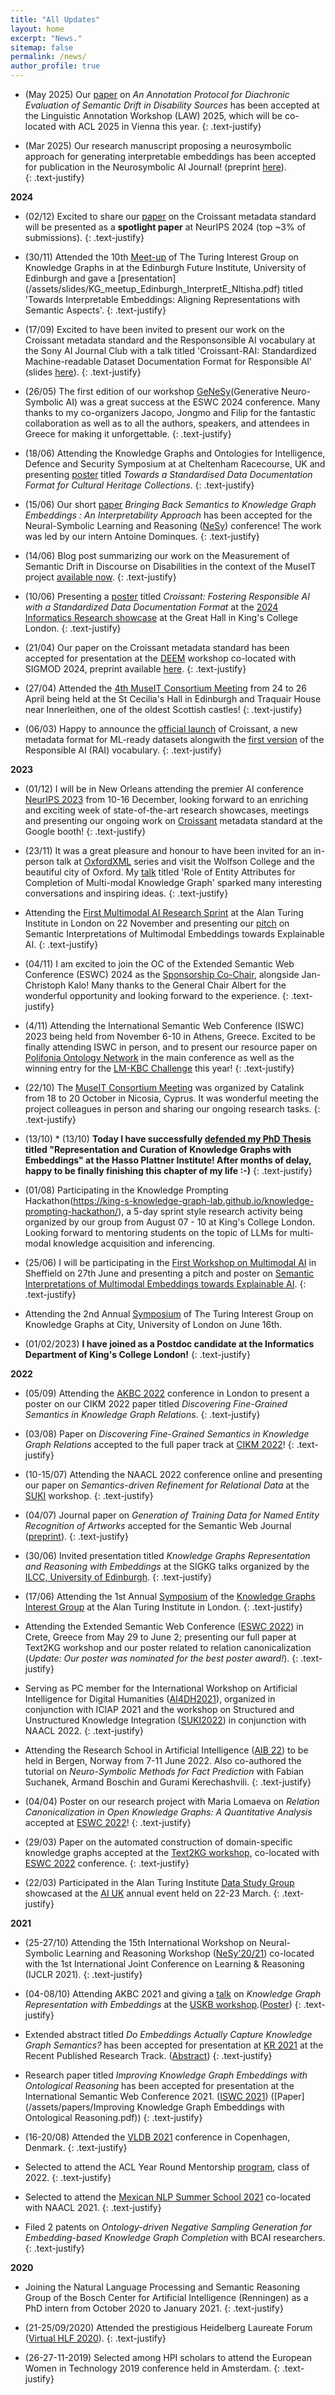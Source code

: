```yaml
---
title: "All Updates"
layout: home
excerpt: "News."
sitemap: false
permalink: /news/
author_profile: true
---
```




* (May 2025) Our [paper](https://kclpure.kcl.ac.uk/admin/files/337589716/LAW_ACL2025_Semantic_Drift.pdf) on *An Annotation Protocol for Diachronic Evaluation of Semantic Drift in Disability Sources* has been accepted at the Linguistic Annotation Workshop (LAW) 2025, which will be co-located with ACL 2025 in Vienna this year.
{: .text-justify}

* (Mar 2025) Our research manuscript proposing a neurosymbolic approach for generating interpretable embeddings has been accepted for publication in the Neurosymbolic AI Journal! (preprint [here](https://neurosymbolic-ai-journal.com/paper/towards-interpretable-embeddings-aligning-representations-semantic-aspects-0)).  
{: .text-justify}




**2024**

* (02/12) Excited to share our [paper](https://proceedings.neurips.cc/paper_files/paper/2024/file/9547b09b722f2948ff3ddb5d86002bc0-Paper-Datasets_and_Benchmarks_Track.pdf) on the Croissant metadata standard will be presented as a **spotlight paper** at NeurIPS 2024 (top ~3% of submissions).
{: .text-justify}


* (30/11) Attended the 10th [Meet-up](https://github.com/turing-knowledge-graphs/meet-ups/blob/main/agenda-10th-meetup.md) of The Turing Interest Group on Knowledge Graphs in at the Edinburgh Future Institute, University of Edinburgh and gave a [presentation] (/assets/slides/KG_meetup_Edinburgh_InterpretE_NItisha.pdf) titled 'Towards Interpretable Embeddings: Aligning Representations with Semantic Aspects'.
{: .text-justify}

* (17/09) Excited to have been invited to present our work on the Croissant metadata standard and the Responsonsible AI vocabulary at the Sony AI Journal Club with a talk titled 'Croissant-RAI: Standardized Machine-readable Dataset Documentation Format for Responsible AI' (slides [here](/assets/slides/SonyAITalk_ResponsibleAI_with_Croissant.pdf)).
{: .text-justify}

* (26/05) The first edition of our workshop [GeNeSy](https://sites.google.com/view/genesy2024/)(Generative Neuro-Symbolic AI) was a great success at the ESWC 2024 conference. Many thanks to my co-organizers Jacopo, Jongmo and Filip for the fantastic collaboration as well as to all the authors, speakers, and attendees in Greece for making it unforgettable.
{: .text-justify}

* (18/06) Attending the Knowledge Graphs and Ontologies for Intelligence, Defence and Security Symposium at at Cheltenham Racecourse, UK and presenting [poster](/assets/papers/Dstl_Nitisha_Jain_Poster.pdf) titled *Towards a Standardised Data Documentation Format for Cultural Heritage Collections*. 
{: .text-justify}

* (15/06) Our short [paper](/assets/papers/Poster_NeSy.pdf) *Bringing Back Semantics to Knowledge Graph Embeddings : An Interpretability Approach* has been accepted for the Neural-Symbolic Learning and Reasoning ([NeSy](https://sites.google.com/view/nesy2024)) conference! The work was led by our intern Antoine Dominques. 
{: .text-justify}

* (14/06) Blog post summarizing our work on the Measurement of Semantic Drift in Discourse on Disabilities in the context of the MuseIT project [available now](https://www.muse-it.eu/post/preserving-the-past-embracing-the-future-how-museit-is-revolutionizing-cultural-heritage-with-tech).
{: .text-justify}

* (10/06) Presenting a [poster](/assets/papers/KCL_showcase_Croissant_poster_updated.pdf) titled *Croissant: Fostering Responsible AI with a Standardized Data Documentation Format* at the [2024 Informatics Research showcase](https://www.eventbrite.co.uk/e/informatics-research-showcase-2024-discover-how-to-innovate-with-us-tickets-873282991937?aff=oddtdtcreator) at the Great Hall in King's College London. 
{: .text-justify}

* (21/04) Our paper on the Croissant metadata standard has been accepted for presentation at the [DEEM](https://deem-workshop.github.io/) workshop co-located with SIGMOD 2024, preprint available [here](https://arxiv.org/abs/2403.19546). 
{: .text-justify}

* (27/04) Attended the [4th MuseIT Consortium Meeting](https://www.muse-it.eu/post/4th-museit-consortium-meeting-in-scotland) from 24 to 26 April being held at the St Cecilia's Hall in Edinburgh and Traquair House near Innerleithen, one of the oldest Scottish castles! 
{: .text-justify}

* (06/03) Happy to announce the [official launch](https://research.google/blog/croissant-a-metadata-format-for-ml-ready-datasets/) of Croissant, a new metadata format for ML-ready datasets alongwith the [first version](https://docs.mlcommons.org/croissant/docs/croissant-rai-spec.html) of the Responsible AI (RAI) vocabulary. 
{: .text-justify}


**2023**

* (01/12) I will be in New Orleans attending the premier AI conference [NeurIPS 2023](https://neurips.cc/Conferences/2023) from 10-16 December, looking forward to an enriching and exciting week of state-of-the-art research showcases, meetings and presenting our ongoing work on [Croissant](https://github.com/mlcommons/croissant) metadata standard at the Google booth!
{: .text-justify}

* (23/11) It was a great pleasure and honour to have been invited for an in-person talk at [OxfordXML](https://oxfordxml.github.io/) series and visit the Wolfson College and the beautiful city of Oxford. My [talk](/assets/slides/OxfordXML_talk.pdf) titled 'Role of Entity Attributes for Completion of Multi-modal Knowledge Graph' sparked many interesting conversations and inspiring ideas. 
{: .text-justify}

* Attending the [First Multimodal AI Research Sprint](https://multimodalai.github.io/multimodalai-sprint23/) at the Alan Turing Institute in London on 22 November and presenting our [pitch](/assets/papers/NitishaJain_MultimodalAI23_pitch.pdf) on Semantic Interpretations of Multimodal Embeddings towards Explainable AI.
{: .text-justify}

* (04/11) I am excited to join the OC of the Extended Semantic Web Conference (ESWC) 2024 as the [Sponsorship Co-Chair](https://2024.eswc-conferences.org/organising-committee/), alongside Jan-Christoph Kalo! Many thanks to the General Chair Albert for the wonderful opportunity and looking forward to the experience. 
{: .text-justify}

* (4/11) Attending the International Semantic Web Conference (ISWC) 2023 being held from November 6-10 in Athens, Greece. Excited to be finally attending ISWC in person, and to present our resource paper on [Polifonia Ontology Network](https://iswc2023.semanticweb.org/accepted-papers/) in the main conference as well as the winning entry for the [LM-KBC Challenge](https://lm-kbc.github.io/challenge2023/) this year! 
{: .text-justify}

* (22/10) The [MuseIT Consortium Meeting](https://www.muse-it.eu/post/a-learning-workshop-on-how-to-achieve-accessibility-and-inclusion-while-preparing-for-project-events) was organized by Catalink from 18 to 20 October in Nicosia, Cyprus. It was wonderful meeting the project colleagues in person and sharing our ongoing research tasks.
{: .text-justify}

* (13/10) * (13/10) **Today I have successfully [defended my PhD Thesis](https://www.linkedin.com/posts/nitisha-jain_art-activity-7123241991886270464-uUOx?utm_source=share&utm_medium=member_desktop) titled "Representation and Curation of Knowledge Graphs with Embeddings" at the Hasso Plattner Institute! After months of delay, happy to be finally finishing this chapter of my life :-)**
{: .text-justify}

* (01/08) Participating in the Knowledge Prompting Hackathon(https://king-s-knowledge-graph-lab.github.io/knowledge-prompting-hackathon/), a 5-day sprint style research activity being organized by our group from August 07 - 10 at King's College London. Looking forward to mentoring students on the topic of LLMs for multi-modal knowledge acquisition and inferencing.

* (25/06) I will be participating in the [First Workshop on Multimodal AI](https://multimodalai.github.io/multimodalai23/) in Sheffield on 27th June and presenting a pitch and poster on [Semantic Interpretations of Multimodal Embeddings towards Explainable AI]().
{: .text-justify} 

* Attending the 2nd Annual [Symposium](https://github.com/turing-knowledge-graphs/meet-ups/blob/main/symposium-2023.md) of The Turing Interest Group on Knowledge Graphs at City, University of London on June 16th.

* (01/02/2023) **I have joined as a Postdoc candidate at the Informatics Department of King's College London!**
{: .text-justify}



 
**2022**

* (05/09) Attending the [AKBC 2022](https://virtual.akbc.ws/) conference in London to present a poster on our CIKM 2022 paper titled *Discovering Fine-Grained Semantics in Knowledge Graph Relations*. 
{: .text-justify}

* (03/08) Paper on *Discovering Fine-Grained Semantics in Knowledge Graph Relations* accepted to the full paper track at [CIKM 2022](https://www.cikm2022.org/)! 
{: .text-justify} 

* (10-15/07) Attending the NAACL 2022 conference online and presenting our paper on *Semantics-driven Refinement for Relational Data* at the [SUKI](https://suki-workshop.github.io/papers) workshop.
{: .text-justify} 

* (04/07) Journal paper on *Generation of Training Data for Named Entity Recognition of Artworks* accepted for the Semantic Web Journal ([preprint](http://www.semantic-web-journal.net/content/generation-training-data-named-entity-recognition-artworks-1)).
{: .text-justify}

* (30/06) Invited presentation titled *Knowledge Graphs Representation and Reasoning with Embeddings* at the SIGKG talks organized by the [ILCC, University of Edinburgh](https://web.inf.ed.ac.uk/ilcc).
{: .text-justify}

* (17/06) Attending the 1st Annual [Symposium](https://www.eventbrite.com/e/1st-annual-symposium-of-the-knowledge-graphs-ig-the-alan-turing-institute-tickets-310987932277) of the [Knowledge Graphs Interest Group](https://www.turing.ac.uk/research/interest-groups/knowledge-graphs) at the Alan Turing Institute in London. 
{: .text-justify}

* Attending the Extended Semantic Web Conference ([ESWC 2022](https://2022.eswc-conferences.org/)) in Crete, Greece from May 29 to June 2; presenting our full paper at Text2KG workshop and our poster related to relation canonicalization (*Update: Our poster was nominated for the best poster award!*).
{: .text-justify}

* Serving as PC member for the International Workshop on Artificial Intelligence for Digital Humanities ([AI4DH2021](https://ailb-web.ing.unimore.it/ai4dh2021/)), organized in conjunction with ICIAP 2021 and the workshop on Structured and Unstructured Knowledge Integration ([SUKI2022](https://suki-workshop.github.io/)) in conjunction with NAACL 2022.
{: .text-justify}

* Attending the Research School in Artificial Intelligence ([AIB 22](https://researchschool.w.uib.no/)) to be held in Bergen, Norway from 7-11 June 2022. Also co-authored the tutorial on *Neuro-Symbolic Methods for Fact Prediction* with Fabian Suchanek, Armand Boschin and Gurami Kerechashvili.
{: .text-justify}

* (04/04) Poster on our research project with Maria Lomaeva on *Relation Canonicalization in Open Knowledge Graphs: A Quantitative Analysis* accepted at [ESWC 2022](https://2022.eswc-conferences.org/)!
{: .text-justify}

* (29/03) Paper on the automated construction of domain-specific knowledge graphs accepted at the [Text2KG workshop](https://aiisc.ai/text2kg/), co-located with [ESWC 2022](https://2022.eswc-conferences.org/) conference.
{: .text-justify}

* (22/03) Participated in the Alan Turing Institute [Data Study Group](https://www.turing.ac.uk/collaborate-turing/data-study-groups) showcased at the [AI UK](https://www.turing.ac.uk/ai-uk) annual event held on 22-23 March. 
{: .text-justify}


**2021**


* (25-27/10) Attending the 15th International Workshop on Neural-Symbolic Learning and Reasoning Workshop ([NeSy'20/21](https://sites.google.com/view/nesy20/home)) co-located with the 1st International Joint Conference on Learning & Reasoning (IJCLR 2021). 
{: .text-justify}

* (04-08/10) Attending AKBC 2021 and giving a [talk](https://uskb-workshop.github.io/abstracts.html) on *Knowledge Graph Representation with Embeddings* at the [USKB workshop](https://uskb-workshop.github.io/).([Poster](/assets/papers/Poster_USKB@AKBC2021.pdf)) 
{: .text-justify}

* Extended abstract titled *Do Embeddings Actually Capture Knowledge Graph Semantics?* has been accepted for presentation at [KR 2021](https://kr2021.kbsg.rwth-aachen.de/) at the Recent Published Research Track. ([Abstract](/assets/papers/USKB_abstract_NitishaJain.pdf))
{: .text-justify}

* Research paper titled *Improving Knowledge Graph Embeddings with Ontological Reasoning* has been accepted for presentation at the International Semantic Web Conference 2021. ([ISWC 2021](https://iswc2021.semanticweb.org/)) ([Paper](/assets/papers/Improving Knowledge Graph Embeddings with Ontological Reasoning.pdf))
{: .text-justify}

* (16-20/08) Attended the [VLDB 2021](https://vldb.org/2021/) conference in Copenhagen, Denmark. 
{: .text-justify}

* Selected to attend the ACL Year Round Mentorship [program](https://mentorship.aclweb.org/Home.html), class of 2022.
{: .text-justify}

* Selected to attend the [Mexican NLP Summer School 2021](https://ampln.github.io/escuelaverano2021/) co-located with NAACL 2021. 
{: .text-justify}

* Filed 2 patents on *Ontology-driven Negative Sampling Generation for Embedding-based Knowledge Graph Completion* with BCAI researchers. 
{: .text-justify}



**2020**


* Joining the Natural Language Processing and Semantic Reasoning Group of the Bosch Center for Artificial Intelligence (Renningen) as a PhD intern from October 2020 to January 2021.
{: .text-justify}

* (21-25/09/2020) Attended the prestigious Heidelberg Laureate Forum ([Virtual HLF 2020](https://www.heidelberg-laureate-forum.org/forum/virtual-hlf-2020.html)).
{: .text-justify}

* (26-27-11-2019) Selected among HPI scholars to attend the European Women in Technology 2019 conference held in Amsterdam.
{: .text-justify}
